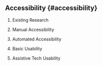 ## Accessibility {#accessibility}

1. Existing Research

2. Manual Accessibility

3. Automated Accessibility

4. Basic Usability

5. Assistive Tech Usability
